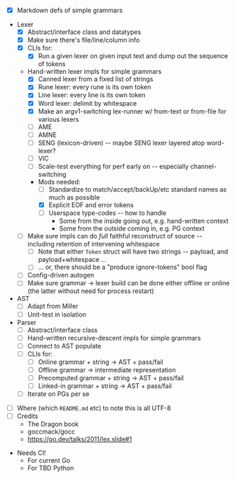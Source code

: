 * [x] Markdown defs of simple grammars
* Lexer
  * [x] Abstract/interface class and datatypes
  * [x] Make sure there's file/line/column info
  * [x] CLIs for:
    * [x] Run a given lexer on given input text and dump out the sequence of tokens
  * Hand-written lexer impls for simple grammars
    * [x] Canned lexer from a fixed list of strings
    * [x] Rune lexer: every rune is its own token
    * [x] Line lexer: every line is its own token
    * [x] Word lexer: delimit by whitespace
    * [x] Make an argv1-switching lex-runner w/ from-text or from-file for various lexers
    * [ ] AME
    * [ ] AMNE
    * [ ] SENG (lexicon-driven) -- maybe SENG lexer layered atop word-lexer?
    * [ ] VIC
    * [ ] Scale-test everything for perf early on -- especially channel-switching
    * Mods needed:
      * [ ] Standardize to match/accept/backUp/etc standard names as much as possible
      * [x] Explicit EOF and error tokens
      * [ ] Userspace type-codes -- how to handle
        * Some from the inside going out, e.g. hand-written context
        * Some from the outside coming in, e.g. PG context
  * [ ] Make sure impls can do _full_ faithful reconstruct of source -- including retention of intervening whitespace
    * [ ] Note that either `Token` struct will have two strings -- payload, and payload+whitespace ...
    * [ ] ... or, there should be a "produce ignore-tokens" bool flag
  * [ ] Config-driven autogen
  * [ ] Make sure grammar -> lexer build can be done either offline or online (the latter without need for process restart)
* AST
  * [ ] Adapt from Miller
  * [ ] Unit-test in isolation
* Parser
  * [ ] Abstract/interface class
  * [ ] Hand-written recursive-descent impls for simple grammars
  * [ ] Connect to AST populate
  * [ ] CLIs for:
    * [ ] Online grammar + string -> AST + pass/fail
    * [ ] Offline grammar -> intermediate representation
    * [ ] Precomputed grammar + string -> AST + pass/fail
    * [ ] Linked-in grammar + string -> AST + pass/fail
  * [ ] Iterate on PGs per se

* [ ] Where (which `README.md` etc) to note this is all UTF-8
* [ ] Credits
  * The Dragon book
  * goccmack/gocc
  * https://go.dev/talks/2011/lex.slide#1

* Needs CI!
  * For current Go
  * For TBD Python
